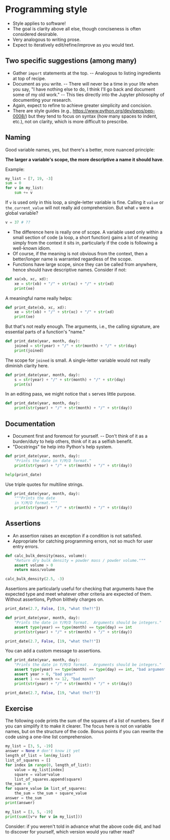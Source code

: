 
# Programming style

- Style applies to software!
- The goal is clarity above all else, though conciseness is often considered desirable.
- Very analogous to writing prose.
- Expect to iteratively edit/refine/improve as you would text.

## Two specific suggestions (among many)

- Gather `import` statements at the top.
-- Analogous to listing ingredients at top of recipe.
- Document as you write.
-- There will never be a time in your life when you say, "I have nothing else to do, I think I'll go back and document some of my old work."
-- This ties directly into the Jupyter philosophy of documenting your research.
- Again, expect to refine to achieve greater simplicity and concision.
- There are style guides (e.g., https://www.python.org/dev/peps/pep-0008/) but they tend to focus on syntax (how many spaces to indent, etc.), not on clarity, which is more difficult to prescribe.

## Naming

Good variable names, yes, but there's a better, more nuanced principle:

**The larger a variable's scope, the more descriptive a name it should have**.

Example:


```python
my_list = [7, 19, -3]
sum = 0
for v in my_list:
    sum += v
```

If `v` is used only in this loop, a single-letter variable is fine.  Calling it `value` or `the_current_value` will not really aid comprehension.  But what `v` were a global variable?


```python
v = 37 # ??
```

- The difference here is really one of scope.  A variable used only within a small section of code (a loop, a short function) gains a lot of meaning simply from the context it sits in, particularly if the code is following a well-known idiom.
- Of course, if the meaning is not obvious from the context, then a better/longer name is warranted regardless of the scope.
- Functions have large scope, since they can be called from anywhere, hence should have descriptive names.  Consider if not:


```python
def xa(xb, xc, xd):
    xe = str(xb) + "/" + str(xc) + "/" + str(xd)
    print(xe)
```

A meaningful name really helps:


```python
def print_date(xb, xc, xd):
    xe = str(xb) + "/" + str(xc) + "/" + str(xd)
    print(xe)
```

But that's not really enough.  The arguments, i.e., the calling signature, are essential parts of a function's "name."


```python
def print_date(year, month, day):
    joined = str(year) + "/" + str(month) + "/" + str(day)
    print(joined)
```

The scope for `joined` is small.  A single-letter variable would not really diminish clarity here.


```python
def print_date(year, month, day):
    s = str(year) + "/" + str(month) + "/" + str(day)
    print(s)
```

In an editing pass, we might notice that `s` serves little purpose.


```python
def print_date(year, month, day):
    print(str(year) + "/" + str(month) + "/" + str(day))
```

## Documentation
- Document first and foremost for yourself.
-- Don't think of it as a burden/duty to help others, think of it as a selfish benefit.
- "Docstrings" tie help into Python's help system.


```python
def print_date(year, month, day):
    "Prints the date in Y/M/D format."
    print(str(year) + "/" + str(month) + "/" + str(day))
```


```python
help(print_date)
```

Use triple quotes for multiline strings.


```python
def print_date(year, month, day):
    """Prints the date
    in Y/M/D format."""
    print(str(year) + "/" + str(month) + "/" + str(day))
```

## Assertions

- An assertion raises an exception if a condition is not satisfied.
- Appropriate for catching programming errors, not so much for user entry errors.


```python
def calc_bulk_density(mass, volume):
    "Return dry bulk density = powder mass / powder volume."""
    assert volume > 0
    return mass/volume
```


```python
calc_bulk_density(2.5, -3)
```

Assertions are particularly useful for checking that arguments have the expected type and meet whatever other criteria are expected of them.  Without assertions, Python blithely charges on.


```python
print_date(2.7, False, [19, "what the?!"])
```


```python
def print_date(year, month, day):
    "Prints the date in Y/M/D format.  Arguments should be integers."
    assert type(year) == type(month) == type(day) == int
    print(str(year) + "/" + str(month) + "/" + str(day))
```


```python
print_date(2.7, False, [19, "what the?!"])
```

You can add a custom message to assertions.


```python
def print_date(year, month, day):
    "Prints the date in Y/M/D format.  Arguments should be integers."
    assert type(year) == type(month) == type(day) == int, "bad argument type, expecting an int"
    assert year > 0, "bad year"
    assert 1 <= month <= 12, "bad month"
    print(str(year) + "/" + str(month) + "/" + str(day))
```


```python
print_date(2.7, False, [19, "what the?!"])
```

## Exercise
The following code prints the sum of the squares of a list of numbers.  See if you can simplify it to make it clearer.  The focus here is not on variable names, but on the structure of the code.  Bonus points if you can rewrite the code using a one-line list comprehension.


```python
my_list = [3, 5, -19]
answer = None # don't know it yet
length_of_list = len(my_list)
list_of_squares = []
for index in range(0, length_of_list):
    value = my_list[index]
    square = value*value
    list_of_squares.append(square)
the_sum = 0
for square_value in list_of_squares:
    the_sum = the_sum + square_value
answer = the_sum
print(answer)
```


```python
my_list = [3, 5, -19]
print(sum([v*v for v in my_list]))
```

Consider: if you weren't told in advance what the above code did, and had to discover for yourself, which version would you rather read?
